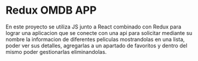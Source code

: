 # Redux OMDB APP

En este proyecto se utiliza JS junto a React combinado con Redux para lograr una aplicacion que se conecte con una api para solicitar mediante su nombre la informacion de diferentes peliculas mostrandolas en una lista, poder ver sus detalles, agregarlas a un apartado de favoritos y dentro del mismo poder gestionarlas eliminandolas.
